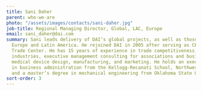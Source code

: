 ```yaml
---
title: Sani Daher
parent: who-we-are
photo: "/assets/images/contacts/sani-daher.jpg"
job-title: Regional Managing Director, Global, LAC, Europe
email: sani_daher@dai.com
summary: Sani leads delivery of DAI’s global projects, as well as those located in
  Europe and Latin America. He rejoined DAI in 2005 after serving as CEO of the Palestine
  Trade Center. He has 15 years of experience in trade competitiveness, regulated
  industries, executive management consulting for associations and businesses, and
  medical device design, manufacturing, and marketing. He holds an executive master’s
  in business administration from the Kellogg-Recanati School, Northwestern University,
  and a master’s degree in mechanical engineering from Oklahoma State University.
sort-order: 3
---
```


